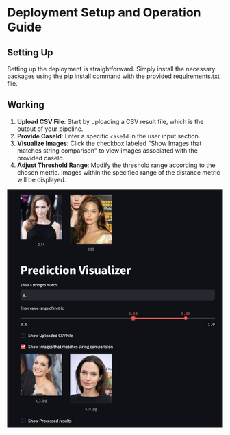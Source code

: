 # Deployment Setup and Operation Guide
## Setting Up

Setting up the deployment is straightforward. Simply install the necessary packages using the pip install command with the provided [requirements.txt](requirements.txt) file.

## Working

1. **Upload CSV File**: Start by uploading a CSV result file, which is the output of your pipeline.
2. **Provide CaseId**: Enter a specific `caseId` in the user input section.
3. **Visualize Images**: Click the checkbox labeled "Show Images that matches string comparison" to view images associated with the provided caseId.
4. **Adjust Threshold Range**: Modify the threshold range according to the chosen metric. Images within the specified range of the distance metric will be displayed.

<img src="sample_view.png" alt="Sample View" width="750"/>